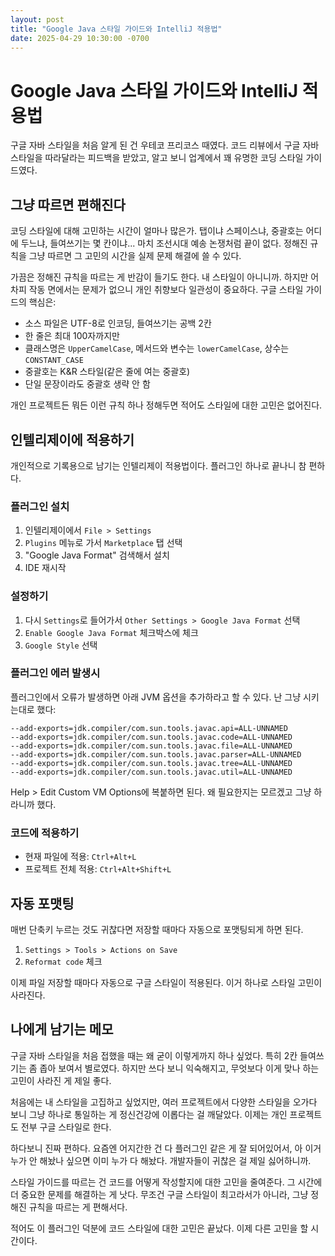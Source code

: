 ```yaml
---
layout: post
title: "Google Java 스타일 가이드와 IntelliJ 적용법"
date: 2025-04-29 10:30:00 -0700
---
```


# Google Java 스타일 가이드와 IntelliJ 적용법

구글 자바 스타일을 처음 알게 된 건 우테코 프리코스 때였다. 코드 리뷰에서 구글 자바 스타일을 따라달라는 피드백을 받았고, 알고 보니 업계에서 꽤 유명한 코딩 스타일 가이드였다.

## 그냥 따르면 편해진다

코딩 스타일에 대해 고민하는 시간이 얼마나 많은가. 탭이냐 스페이스냐, 중괄호는 어디에 두느냐, 들여쓰기는 몇 칸이냐... 마치 조선시대 예송 논쟁처럼 끝이 없다. 정해진 규칙을 그냥 따르면 그 고민의 시간을 실제 문제 해결에 쓸 수 있다.

가끔은 정해진 규칙을 따르는 게 반감이 들기도 한다. 내 스타일이 아니니까. 하지만 어차피 작동 면에서는 문제가 없으니 개인 취향보다 일관성이 중요하다. 구글 스타일 가이드의 핵심은:

- 소스 파일은 UTF-8로 인코딩, 들여쓰기는 공백 2칸
- 한 줄은 최대 100자까지만
- 클래스명은 `UpperCamelCase`, 메서드와 변수는 `lowerCamelCase`, 상수는 `CONSTANT_CASE`
- 중괄호는 K&R 스타일(같은 줄에 여는 중괄호)
- 단일 문장이라도 중괄호 생략 안 함

개인 프로젝트든 뭐든 이런 규칙 하나 정해두면 적어도 스타일에 대한 고민은 없어진다.

## 인텔리제이에 적용하기

개인적으로 기록용으로 남기는 인텔리제이 적용법이다. 플러그인 하나로 끝나니 참 편하다.

### 플러그인 설치

1. 인텔리제이에서 `File > Settings`
2. `Plugins` 메뉴로 가서 `Marketplace` 탭 선택
3. "Google Java Format" 검색해서 설치
4. IDE 재시작

### 설정하기

1. 다시 `Settings`로 들어가서 `Other Settings > Google Java Format` 선택
2. `Enable Google Java Format` 체크박스에 체크
3. `Google Style` 선택

### 플러그인 에러 발생시

플러그인에서 오류가 발생하면 아래 JVM 옵션을 추가하라고 할 수 있다. 난 그냥 시키는대로 했다:

```
--add-exports=jdk.compiler/com.sun.tools.javac.api=ALL-UNNAMED
--add-exports=jdk.compiler/com.sun.tools.javac.code=ALL-UNNAMED
--add-exports=jdk.compiler/com.sun.tools.javac.file=ALL-UNNAMED
--add-exports=jdk.compiler/com.sun.tools.javac.parser=ALL-UNNAMED
--add-exports=jdk.compiler/com.sun.tools.javac.tree=ALL-UNNAMED
--add-exports=jdk.compiler/com.sun.tools.javac.util=ALL-UNNAMED
```

Help > Edit Custom VM Options에 복붙하면 된다. 왜 필요한지는 모르겠고 그냥 하라니까 했다.

### 코드에 적용하기

- 현재 파일에 적용: `Ctrl+Alt+L`
- 프로젝트 전체 적용: `Ctrl+Alt+Shift+L`

## 자동 포맷팅

매번 단축키 누르는 것도 귀찮다면 저장할 때마다 자동으로 포맷팅되게 하면 된다.

1. `Settings > Tools > Actions on Save`
2. `Reformat code` 체크

이제 파일 저장할 때마다 자동으로 구글 스타일이 적용된다. 이거 하나로 스타일 고민이 사라진다.

## 나에게 남기는 메모

구글 자바 스타일을 처음 접했을 때는 왜 굳이 이렇게까지 하나 싶었다. 특히 2칸 들여쓰기는 좀 좁아 보여서 별로였다. 하지만 쓰다 보니 익숙해지고, 무엇보다 이게 맞나 하는 고민이 사라진 게 제일 좋다.

처음에는 내 스타일을 고집하고 싶었지만, 여러 프로젝트에서 다양한 스타일을 오가다 보니 그냥 하나로 통일하는 게 정신건강에 이롭다는 걸 깨달았다. 이제는 개인 프로젝트도 전부 구글 스타일로 한다.

하다보니 진짜 편하다. 요즘엔 어지간한 건 다 플러그인 같은 게 잘 되어있어서, 아 이거 누가 안 해놨나 싶으면 이미 누가 다 해놨다. 개발자들이 귀찮은 걸 제일 싫어하니까.

스타일 가이드를 따르는 건 코드를 어떻게 작성할지에 대한 고민을 줄여준다. 그 시간에 더 중요한 문제를 해결하는 게 낫다. 무조건 구글 스타일이 최고라서가 아니라, 그냥 정해진 규칙을 따르는 게 편해서다.

적어도 이 플러그인 덕분에 코드 스타일에 대한 고민은 끝났다. 이제 다른 고민을 할 시간이다.
